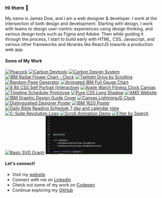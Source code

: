 ### Hi there 👋
My name is James Dow, and I am a web designer & developer. I work at the intersection of both design and development. Starting with design, I work with teams to design user-centric experiences using design thinking, and various design tools such as Figma and Adobe. Then while guiding it through the process, I start to build early with HTML, CSS, Javascript, and various other frameworks and libraries like ReactJS towards a production web app.

#### Some of My Work

<a href="https://peacocktv.com" title="Peacock"><img src="https://github.com/photodow/photodow/assets/3793636/952e1e74-a014-4fc8-a021-fc99219029aa" height="125px" alt="Peacock" /></a> <a href="https://ibm.biz/carbon-devtools-chrome" title="Carbon Devtools"><img src="https://github.com/photodow/photodow/assets/3793636/6feb07be-f4c7-4769-bbf8-f1b03bbbe949" height="125px" alt="Carbon Devtools" /></a> <a href="https://carbondesignsystem.com/" title="Carbon Design System"><img src="https://github.com/photodow/photodow/assets/3793636/02eca081-bd8f-45e9-8e70-a11ad3dee070" height="125px" alt="Carbon Design System" /></a> <a href="https://cdpn.io/pen/debug/GmYpRX" title="IBM Radial Flower Chart - Clock"><img src="https://shots.codepen.io/username/pen/GmYpRX-1280.jpg" height="125px" alt="IBM Radial Flower Chart - Clock" /></a> <a href="https://cdpn.io/pen/debug/mvdrdy" title="Twilight Drive by Scrolling"><img src="https://shots.codepen.io/username/pen/mvdrdy-1280.jpg" height="125px" alt="Twilight Drive by Scrolling" /></a> <a href="https://photodow.github.io/random-ibm/" title="Random Page Generator"><img src="https://github.com/photodow/photodow/assets/3793636/4252658f-9e3d-46ca-a25b-5de68ffe344e" height="125px" alt="Random Page Generator" /></a> <a href="https://cdpn.io/pen/debug/pobqVNa" title="Animated IBM Full Gauge Chart"><img src="https://shots.codepen.io/username/pen/pobqVNa-1280.jpg" height="125px" alt="Animated IBM Full Gauge Chart" /></a> <a href="https://cdpn.io/pen/debug/QWoWPmw" title="8 Bit CSS Self Portrait (Interactive)"><img src="https://shots.codepen.io/username/pen/QWoWPmw-1280.jpg" height="125px" alt="8 Bit CSS Self Portrait (Interactive)" /></a> <a href="https://cdpn.io/pen/debug/KKXLZqp" title="Apple Watch Fitness Clock Canvas"><img src="https://shots.codepen.io/username/pen/KKXLZqp-1280.jpg" height="125px" alt="Apple Watch Fitness Clock Canvas" /></a> <a href="https://photodow.github.io/timeline-prototype/build/" title="Timeline Scheduler Prototype"><img src="https://github.com/photodow/photodow/assets/3793636/22ac6a86-4ded-454a-916b-39caaed3c039" height="125px" alt="Timeline Scheduler Prototype" /></a> <a href="https://cdpn.io/pen/debug/vJWoKp" title="Pure CSS Long Shadow"><img src="https://shots.codepen.io/username/pen/vJWoKp-1280.jpg" height="125px" alt="Pure CSS Long Shadow" /></a> <a href="https://amsc-usa.github.io/website/" title="AMS Website"><img src="https://github.com/photodow/photodow/assets/3793636/8a8aca31-94cf-4790-b5a5-3de5cbb6cadd" height="125px" alt="AMS Website" /></a> <a href="https://cdpn.io/pen/debug/NWvmqVb" title="IBM Graphic Design Guide Cover"><img src="https://shots.codepen.io/username/pen/NWvmqVb-1280.jpg" height="125px" alt="IBM Graphic Design Guide Cover" /></a> <a href="https://cdpn.io/pen/debug/eYeVyYx" title="Canvas LightningJS Clock"><img src="https://shots.codepen.io/username/pen/eYeVyYx-1280.jpg" height="125px" alt="Canvas LightningJS Clock" /></a> <a href="https://cdpn.io/pen/debug/QWMYwWX" title="Distinguished Designer Poster"><img src="https://shots.codepen.io/username/pen/QWMYwWX-1280.jpg" height="125px" alt="Distinguished Designer Poster" /></a> <a href="https://cdpn.io/pen/debug/rNzRdoE" title="IBM 1620 Poster"><img src="https://shots.codepen.io/username/pen/rNzRdoE-1280.jpg" height="125px" alt="IBM 1620 Poster" /></a> <a href="https://www.cedarparkchurchofchrist.org/resources/dailybiblereading" title="Daily Bible Reading Schedule 7 day and calendar view"><img src="https://github.com/photodow/photodow/assets/3793636/9067c1d0-bd59-41f6-bf6e-4673eed45616" height="125px" alt="Daily Bible Reading Schedule 7 day and calendar view" /></a> <a href="https://cdpn.io/pen/debug/pormjeW" title="C-Suite Revolution Logo"><img src="https://shots.codepen.io/username/pen/pormjeW-1280.jpg" height="125px" alt="C-Suite Revolution Logo" /></a> <a href="https://cdpn.io/pen/debug/vYKaaxK" title="Scroll Animation Demo"><img src="https://shots.codepen.io/username/pen/vYKaaxK-1280.jpg" height="125px" alt="Scroll Animation Demo" /></a> <a href="https://cdpn.io/pen/debug/GJLXjo" title="Filter by Search"><img src="https://shots.codepen.io/username/pen/GJLXjo-1280.jpg" height="125px" alt="Filter by Search" /></a>  <a href="https://cdpn.io/pen/debug/xbyNWL" title="Basic SVG Graph"><img src="https://shots.codepen.io/username/pen/xbyNWL-1280.jpg" height="125px" alt="Basic SVG Graph" /></a> <a href="https://github.com/photodow/vsc-peacock-labels" title="VS Code Translation Plugin"><img src="https://github.com/photodow/vsc-peacock-labels/raw/main/src/images/autosuggest.gif" height="125px" alt="VS Code Translation Plugin" /></a>

#### Let's connect! 

 - Visit my [website](https://jamesdow.me)
 - Connect with me on [LinkedIn](https://linkedin.com/in/photodow)
 - Check out some of my work on [Codepen](https://codepen.io/photodow)
 - Continue exploring my [GitHub](https://github.com/photodow)




<!--
**photodow/photodow** is a ✨ _special_ ✨ repository because its `README.md` (this file) appears on your GitHub profile.

Here are some ideas to get you started:

- 🔭 I’m currently working on ...
- 🌱 I’m currently learning ...
- 👯 I’m looking to collaborate on ...
- 🤔 I’m looking for help with ...
- 💬 Ask me about ...
- 📫 How to reach me: ...
- 😄 Pronouns: ...
- ⚡ Fun fact: ...
-->
